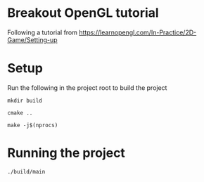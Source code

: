# Breakout OpenGL tutorial
Following a tutorial from https://learnopengl.com/In-Practice/2D-Game/Setting-up

# Setup
Run the following in the project root to build the project

`mkdir build`

`cmake ..`

`make -j$(nprocs)`

# Running the project

`./build/main`

